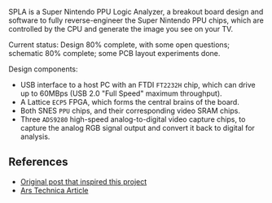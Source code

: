 SPLA is a Super Nintendo PPU Logic Analyzer, a breakout board design and
software to fully reverse-engineer the Super Nintendo PPU chips, which are
controlled by the CPU and generate the image you see on your TV.

Current status: Design 80% complete, with some open questions; schematic 80% complete; some PCB layout experiments done.

Design components:

* USB interface to a host PC with an FTDI `FT2232H` chip, which can drive up to
  60MBps (USB 2.0 "Full Speed" maximum throughput).
* A Lattice `ECP5` FPGA, which forms the central brains of the board.
* Both SNES `PPU` chips, and their corresponding video SRAM chips.
* Three `ADS9280` high-speed analog-to-digital video capture chips, to capture
  the analog RGB signal output and convert it back to digital for analysis.

## References

* [Original post that inspired this project](https://byuu.org/articles/edge-of-emulation)
* [Ars Technica Article](https://arstechnica.com/gaming/2020/04/how-snes-emulators-got-a-few-pixels-from-complete-perfection/)
